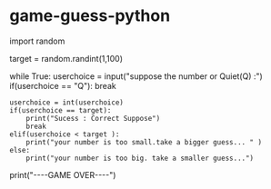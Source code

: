 # game-guess-python
import random

target  = random.randint(1,100)

while True:
    userchoice = input("suppose the number or Quiet(Q) :")
    if(userchoice == "Q"):
        break

    userchoice = int(userchoice)
    if(userchoice == target):
        print("Sucess : Correct Suppose")
        break
    elif(userchoice < target ):
        print("your number is too small.take a bigger guess... " ) 
    else:
        print("your number is too big. take a smaller guess...")    


print("----GAME OVER----")        

